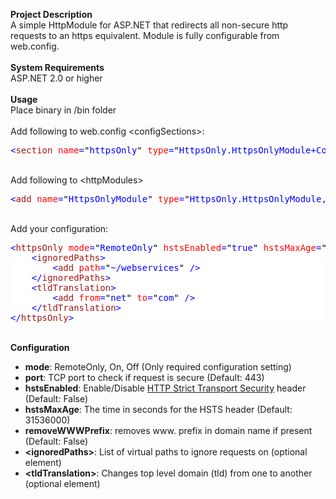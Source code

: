 <p><strong>Project Description</strong><br />A simple HttpModule for ASP.NET that redirects all non-secure http requests to an https equivalent. Module is fully configurable from web.config.<br /><br /><strong>System Requirements</strong><br />ASP.NET 2.0 or higher<br /><br /><strong>Usage</strong><br />Place binary in /bin folder<br /><br />Add following to web.config <span class="codeInline">&lt;configSections&gt;</span>:</p>
<div style="color: black; background-color: white;">
<pre><span style="color: blue;">&lt;</span><span style="color: #a31515;">section</span> <span style="color: red;">name</span><span style="color: blue;">=</span><span style="color: black;">"</span><span style="color: blue;">httpsOnly</span><span style="color: black;">"</span> <span style="color: red;">type</span><span style="color: blue;">=</span><span style="color: black;">"</span><span style="color: blue;">HttpsOnly.HttpsOnlyModule+Configuration</span><span style="color: black;">"</span> <span style="color: blue;">/&gt;</span>
</pre>
</div>
<p><br />Add following to <span class="codeInline">&lt;httpModules&gt;</span></p>
<div style="color: black; background-color: white;">
<pre><span style="color: blue;">&lt;</span><span style="color: #a31515;">add</span> <span style="color: red;">name</span><span style="color: blue;">=</span><span style="color: black;">"</span><span style="color: blue;">HttpsOnlyModule</span><span style="color: black;">"</span> <span style="color: red;">type</span><span style="color: blue;">=</span><span style="color: black;">"</span><span style="color: blue;">HttpsOnly.HttpsOnlyModule, HttpsOnly</span><span style="color: black;">"</span> <span style="color: blue;">/&gt;</span>
</pre>
</div>
<p><br />Add your configuration:</p>
<div style="color: black; background-color: white;">
<pre><span style="color: blue;">&lt;</span><span style="color: #a31515;">httpsOnly</span> <span style="color: red;">mode</span><span style="color: blue;">=</span><span style="color: black;">"</span><span style="color: blue;">RemoteOnly</span><span style="color: black;">"</span> <span style="color: red;">hstsEnabled</span><span style="color: blue;">=</span><span style="color: black;">"</span><span style="color: blue;">true</span><span style="color: black;">"</span> <span style="color: red;">hstsMaxAge</span><span style="color: blue;">=</span><span style="color: black;">"</span><span style="color: blue;">31536000</span><span style="color: black;">"</span> <span style="color: red;">removeWWWPrefix</span><span style="color: blue;">=</span><span style="color: black;">"</span><span style="color: blue;">true</span><span style="color: black;">"</span><span style="color: blue;">&gt;</span>
	<span style="color: blue;">&lt;</span><span style="color: #a31515;">ignoredPaths</span><span style="color: blue;">&gt;</span>
		<span style="color: blue;">&lt;</span><span style="color: #a31515;">add</span> <span style="color: red;">path</span><span style="color: blue;">=</span><span style="color: black;">"</span><span style="color: blue;">~/webservices</span><span style="color: black;">"</span> <span style="color: blue;">/&gt;</span>
	<span style="color: blue;">&lt;/</span><span style="color: #a31515;">ignoredPaths</span><span style="color: blue;">&gt;</span>
	<span style="color: blue;">&lt;</span><span style="color: #a31515;">tldTranslation</span><span style="color: blue;">&gt;</span>
		<span style="color: blue;">&lt;</span><span style="color: #a31515;">add</span> <span style="color: red;">from</span><span style="color: blue;">=</span><span style="color: black;">"</span><span style="color: blue;">net</span><span style="color: black;">"</span> <span style="color: red;">to</span><span style="color: blue;">=</span><span style="color: black;">"</span><span style="color: blue;">com</span><span style="color: black;">"</span> <span style="color: blue;">/&gt;</span>
	<span style="color: blue;">&lt;/</span><span style="color: #a31515;">tldTranslation</span><span style="color: blue;">&gt;</span>
<span style="color: blue;">&lt;/</span><span style="color: #a31515;">httpsOnly</span><span style="color: blue;">&gt;</span>
</pre>
</div>
<p><br /><strong>Configuration</strong></p>
<ul>
<li><strong>mode</strong>: RemoteOnly, On, Off (Only required configuration setting)</li>
<li><strong>port</strong>: TCP port to check if request is secure (Default: 443)</li>
<li><strong>hstsEnabled</strong>: Enable/Disable <a href="http://en.wikipedia.org/wiki/HTTP_Strict_Transport_Security">HTTP Strict Transport Security</a> header (Default: False)</li>
<li><strong>hstsMaxAge</strong>: The time in seconds for the HSTS header (Default: 31536000)</li>
<li><strong>removeWWWPrefix</strong>: removes www. prefix in domain name if present (Default: False)</li>
<li><strong>&lt;ignoredPaths&gt;</strong>: List of virtual paths to ignore requests on (optional element)</li>
<li><strong>&lt;tldTranslation&gt;</strong>: Changes top level domain (tld) from one to another (optional element)</li>
</ul>
